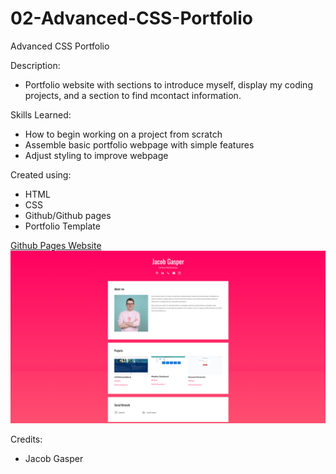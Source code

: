 # 02-Advanced-CSS-Portfolio

Advanced CSS Portfolio

Description:
 - Portfolio website with sections to introduce myself, display my coding projects, and a section to find mcontact information.
 
 


Skills Learned:
- How to begin working on a project from scratch
- Assemble basic portfolio webpage with simple features
- Adjust styling to improve webpage

Created using: 
  - HTML
  - CSS
  - Github/Github pages
  - Portfolio Template




 [Github Pages Website](https://jcgasper.github.io/02-Advanced-CSS-Portfolio/index.html "Github Pages Website")
  ![Screenshot](assets/images/portfolioscreenshot.png "Screenshot")

Credits:
 - Jacob Gasper

